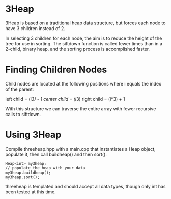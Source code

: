 # 3Heap
3Heap is based on a traditional heap data structure, but forces each node to have 3 children instead of 2.

In selecting 3 children for each node, the aim is to reduce the height of the tree for use in sorting. The siftdown function is called fewer times than in a 2-child, binary heap, and the sorting process is accomplished faster. 

# Finding Children Nodes
Child nodes are located at the following positions where i equals the index of the parent:

left child = (i*3) - 1
center child = (i*3)
right child = (i*3) + 1

With this structure we can traverse the entire array with fewer recursive calls to siftdown.

# Using 3Heap

Compile threeheap.hpp with a main.cpp that instantiates a Heap object, populate it, then call buildheap() and then sort():

    Heap<int> my3heap;
    // populate the heap with your data
    my3heap.buildheap();
    my3heap.sort();

threeheap is templated and should accept all data types, though only int has been tested at this time.
